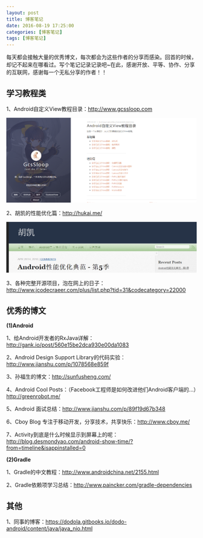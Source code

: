```yaml
---
layout: post
title: 博客笔记
date: 2016-08-19 17:25:00
categories: [博客笔记]
tags: [博客笔记]
---
```


每天都会接触大量的优秀博文，每次都会为这些作者的分享而感染。回首的时候，却记不起来在哪看过。写个笔记记录记录吧~在此，感谢开放、平等、协作、分享的互联网，感谢每一个无私分享的作者！！
<!--more-->

## 学习教程类

1、Android自定义View教程目录：<http://www.gcssloop.com>

<img src="/assets/drawable/android_custom_view_source.png"  alt="pic" />

2、胡凯的性能优化篇：<http://hukai.me/>

<img src="/assets/drawable/hukai_android_optimization.png"  alt="pic" />

3、各种完整开源项目，泡在网上的日子：<http://www.jcodecraeer.com/plus/list.php?tid=31&codecategory=22000>


## 优秀的博文

**(1)Android**

1、给Android开发者的RxJava详解：<http://gank.io/post/560e15be2dca930e00da1083>

2、Android Design Support Library的代码实验：<http://www.jianshu.com/p/1078568e859f>

3、孙福生的博文：<http://sunfusheng.com/>

4、Android Cool Posts：（Facebook工程师是如何改进他们Android客户端的...）<http://greenrobot.me/>

5、Android 面试总结：<http://www.jianshu.com/p/89f19d67b348>

6、Cboy Blog 专注于移动开发，分享技术，共享快乐：<http://www.cboy.me/>

7、Activity到底是什么时候显示到屏幕上的呢：<http://blog.desmondyao.com/android-show-time/?from=timeline&isappinstalled=0>

**(2)Gradle**

1、Gradle的中文教程：<http://www.androidchina.net/2155.html>

2、Gradle依赖项学习总结：<http://www.paincker.com/gradle-dependencies>

## 其他

1、同事的博客：<https://dodola.gitbooks.io/dodo-android/content/java/java_nio.html>